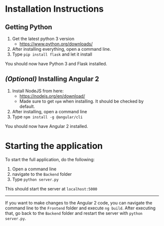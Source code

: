 # Installation Instructions

## Getting Python
1) Get the latest python 3 version
    * https://www.python.org/downloads/
2) After installing everything, open a command line.
3) Type `pip install flask` and let it install

You should now have Python 3 and Flask installed.

## _(Optional)_ Installing Angular 2
1) Install NodeJS from here:
    * https://nodejs.org/en/download/
    * Made sure to get `npm` when installing. It should be checked by default.
2) After installing, open a command line
3) Type `npm install -g @angular/cli`

You should now have Angular 2 installed.

# Starting the application
To start the full application, do the following:

1) Open a command line
2) navigate to the `Backend` folder
3) Type `python server.py`

This should start the server at `localhost:5000`

----
If you want to make changes to the Angular 2 code, you can navigate the command line to the `Frontend` folder and execute `ng build`. After executing that, go back to the `Backend` folder and restart the server with `python server.py`. 